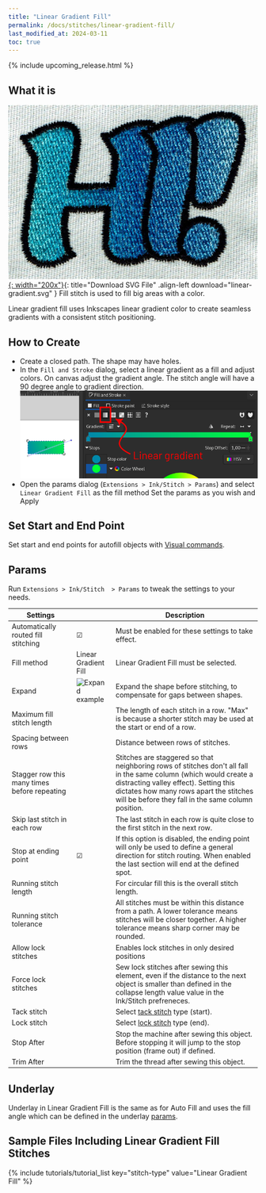 ```yaml
---
title: "Linear Gradient Fill"
permalink: /docs/stitches/linear-gradient-fill/
last_modified_at: 2024-03-11
toc: true
---
```

 {% include upcoming_release.html %}

## What it is

[![Linear Gradient Fill Sample](/assets/images/docs/linear-gradient.jpg){: width="200x"}](/assets/images/docs/linear-gradient.svg){: title="Download SVG File" .align-left download="linear-gradient.svg" }
Fill stitch is used to fill big areas with a color.

Linear gradient fill uses Inkscapes linear gradient color to create seamless gradients with a consistent stitch positioning.

## How to Create

* Create a closed path. The shape may have holes.
* In the `Fill and Stroke` dialog, select a linear gradient as a fill and adjust colors. On canvas adjust the gradient angle. The stitch angle will have a 90 degree angle to gradient direction.
  ![linear gradient](/assets/images/docs/en/linear-gradient.png)
* Open the params dialog (`Extensions > Ink/Stitch > Params`) and select `Linear Gradient Fill` as the fill method
  Set the params as you wish and Apply

## Set Start and End Point

Set start and end points for autofill objects with [Visual commands](/docs/commands/).

## Params

Run `Extensions > Ink/Stitch  > Params` to tweak the settings to your needs.

Settings||Description
---|---|---
Automatically routed fill stitching| ☑ |Must be enabled for these settings to take effect.
Fill method          |Linear Gradient Fill|Linear Gradient Fill must be selected.
Expand               |![Expand example](/assets/images/docs/params-fill-expand.png)  |Expand the shape before stitching, to compensate for gaps between shapes.
Maximum fill stitch length    ||The length of each stitch in a row. "Max" is because a shorter stitch may be used at the start or end of a row.
Spacing between rows          ||Distance between rows of stitches.
Stagger row this many times before repeating||Stitches are staggered so that neighboring rows of stitches don't all fall in the same column (which would create a distracting valley effect). Setting this dictates how many rows apart the stitches will be before they fall in the same column position.
Skip last stitch in each row  ||The last stitch in each row is quite close to the first stitch in the next row.
Stop at ending point  | ☑ |If this option is disabled, the ending point will only be used to define a general direction for stitch routing. When enabled the last section will end at the defined spot.
Running stitch length||For circular fill this is the overall stitch length.
Running stitch tolerance||All stitches must be within this distance from a path. A lower tolerance means stitches will be closer together. A higher tolerance means sharp corner may be rounded.
Allow lock stitches  ||Enables lock stitches in only desired positions
Force lock stitches  ||Sew lock stitches after sewing this element, even if the distance to the next object is smaller than defined in the collapse length value value in the Ink/Stitch prefreneces.
Tack stitch          ||Select [tack stitch](/docs/stitches/lock-stitches) type (start).
Lock stitch          ||Select [lock stitch](/docs/stitches/lock-stitches) type (end).
Stop After           ||Stop the machine after sewing this object. Before stopping it will jump to the stop position (frame out) if defined.
Trim After           ||Trim the thread after sewing this object.

## Underlay

Underlay in Linear Gradient Fill is the same as for Auto Fill and uses the fill angle which can be defined in the underlay [params](/docs/stitches/fill-stitch#underlay).

## Sample Files Including Linear Gradient Fill Stitches

{% include tutorials/tutorial_list key="stitch-type" value="Linear Gradient Fill" %}

